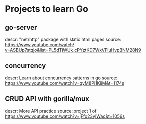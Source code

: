 # Projects to learn Go
## go-server
  descr: "net/http" package with static html pages
  source: https://www.youtube.com/watch?v=ASBUp7stqjo&list=PL5dTjWUk_cPYztKD7WxVFluHvpBNM28N9

## concurrency
  descr: Learn about concurrency patterns in go
  source: https://www.youtube.com/watch?v=qyM8Pi1KiiM&t=1174s

## CRUD API with gorilla/mux
  descr: More API practice
  source: project 1 of https://www.youtube.com/watch?v=jFfo23yIWac&t=1056s
